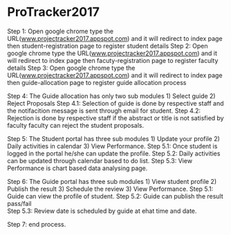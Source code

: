 # ProTracker2017
Step 1: Open google chrome type the URL(www.projectracker2017.appspot.com) and it will redirect to index page then student-registration page to register student details
Step 2: Open google chrome type the URL(www.projectracker2017.appspot.com) and it will redirect to index page then facuty-registration page to register faculty details
Step 3: Open google chrome type the URL(www.projectracker2017.appspot.com) and it will redirect to index page then guide-allocation page to register guide allocation process

Step 4: The Guide allocation has only two sub modules 1) Select guide 2) Reject Proposals
    Step 4.1:  Selection of guide is done by respective staff and the notifacition message is sent through email for student.
    Step 4.2:  Rejection is done by respective staff if the abstract or title is not satisfied by faculty faculty can reject the student proposals.

Step 5: The Student portal has three sub modules 1) Update your profile 2) Daily activities in calendar 3) View Performance.
    Step 5.1:  Once student is logged in the portal he/she can update the profile.
    Step 5.2:  Daily activities can be updated through calendar based to do list.
    Step 5.3:  View Performance is chart based data analysing page.

Step 6: The Guide portal has three sub modules 1) View student profile 2) Publish the result 3) Schedule the review 
3) View Performance.
    Step 5.1:  Guide can view the profile of student.
    Step 5.2: Guide can publish the result pass/fail  
    Step 5.3:  Review date is scheduled by guide at ehat time and date.

Step 7: end process.
